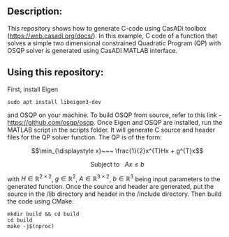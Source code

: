 ## Description:
This repository shows how to generate C-code using CasADi toolbox (https://web.casadi.org/docs/). In this example, C code of a function that solves a simple two dimensional constrained Quadratic Program (QP) with OSQP solver is generated using CasADi MATLAB interface.
## Using this repository:
First, install Eigen 
```
sudo apt install libeigen3-dev
```
and OSQP on your machine. To build OSQP from source, refer to this link - https://github.com/osqp/osqp.
Once Eigen and OSQP are installed, run the MATLAB script in the scripts folder. It will generate C source and header files for the QP solver function. The QP is of the form:
```math
\min_{\displaystyle x}~~~ \frac{1}{2}x^{T}Hx + g^{T}x
```
```math
\text{Subject to}~~~ Ax \leq b
```
with $H \in \mathbb{R}^{2 \times 2}$, $g \in \mathbb{R}^{2}$, $A \in \mathbb{R}^{3 \times 2}$, $b \in \mathbb{R}^{3}$ being input parameters to the generated function. Once the source and header are generated, put the source in the /lib directory and header in the /include directory. Then build the code using CMake:
```
mkdir build && cd build
cd build
make -j$(nproc)
```